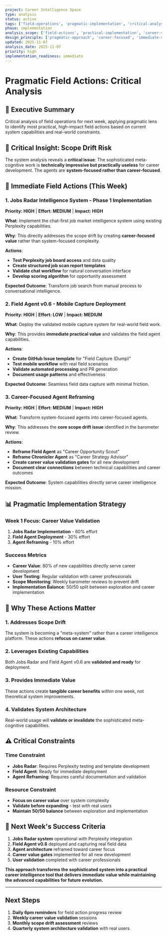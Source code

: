 ```yaml
---
project: Career Intelligence Space
type: analysis
status: active
tags: ['field-operations', 'pragmatic-implementation', 'critical-analysis', 'scope-drift-prevention']
phase: implementation
analysis_scope: ['field-actions', 'practical-implementation', 'career-value-validation']
design_principle: ['pragmatic-approach', 'career-focused', 'immediate-value']
updated: 2025-11-07
analysis_date: 2025-11-07
priority: high
implementation_readiness: immediate
---
```


# Pragmatic Field Actions: Critical Analysis

## 🎯 Executive Summary

Critical analysis of field operations for next week, applying pragmatic lens to identify most practical, high-impact field actions based on current system capabilities and real-world constraints.

## 🚨 Critical Insight: Scope Drift Risk

The system analysis reveals a **critical issue**: The sophisticated meta-cognitive work is **technically impressive but practically useless** for career development. The agents are **system-focused rather than career-focused**.

## 🎯 Immediate Field Actions (This Week)

### 1. Jobs Radar Intelligence System - Phase 1 Implementation
**Priority: HIGH** | **Effort: MEDIUM** | **Impact: HIGH**

**What**: Implement the chat-first job market intelligence system using existing Perplexity capabilities.

**Why**: This directly addresses the scope drift by creating **career-focused value** rather than system-focused complexity.

**Actions**:
- **Test Perplexity job board access** and data quality
- **Create structured job scan report templates** 
- **Validate chat workflow** for natural conversation interface
- **Develop scoring algorithm** for opportunity assessment

**Expected Outcome**: Transform job search from manual process to conversational intelligence.

### 2. Field Agent v0.6 - Mobile Capture Deployment
**Priority: HIGH** | **Effort: LOW** | **Impact: MEDIUM**

**What**: Deploy the validated mobile capture system for real-world field work.

**Why**: This provides **immediate practical value** and validates the field agent capabilities.

**Actions**:
- **Create GitHub Issue template** for "Field Capture (Dump)"
- **Test mobile workflow** with real field scenarios
- **Validate automated processing** and PR generation
- **Document usage patterns** and effectiveness

**Expected Outcome**: Seamless field data capture with minimal friction.

### 3. Career-Focused Agent Reframing
**Priority: HIGH** | **Effort: MEDIUM** | **Impact: HIGH**

**What**: Transform system-focused agents into career-focused agents.

**Why**: This addresses the **core scope drift issue** identified in the barometer review.

**Actions**:
- **Reframe Field Agent** as "Career Opportunity Scout"
- **Reframe Chronicler Agent** as "Career Strategy Advisor"
- **Create career value validation gates** for all new development
- **Document clear connections** between technical capabilities and career outcomes

**Expected Outcome**: System capabilities directly serve career intelligence mission.

## 📊 Pragmatic Implementation Strategy

### Week 1 Focus: Career Value Validation
1. **Jobs Radar Implementation** - 60% effort
2. **Field Agent Deployment** - 30% effort  
3. **Agent Reframing** - 10% effort

### Success Metrics
- **Career Value**: 80% of new capabilities directly serve career development
- **User Testing**: Regular validation with career professionals
- **Scope Monitoring**: Weekly barometer reviews to prevent drift
- **Implementation Balance**: 50/50 split between exploration and career implementation

## 🚀 Why These Actions Matter

### 1. Addresses Scope Drift
The system is becoming a "meta-system" rather than a career intelligence platform. These actions **refocus on career value**.

### 2. Leverages Existing Capabilities
Both Jobs Radar and Field Agent v0.6 are **validated and ready** for deployment.

### 3. Provides Immediate Value
These actions create **tangible career benefits** within one week, not theoretical system improvements.

### 4. Validates System Architecture
Real-world usage will **validate or invalidate** the sophisticated meta-cognitive capabilities.

## ⚠️ Critical Constraints

### Time Constraint
- **Jobs Radar**: Requires Perplexity testing and template development
- **Field Agent**: Ready for immediate deployment
- **Agent Reframing**: Requires careful documentation and validation

### Resource Constraint
- **Focus on career value** over system complexity
- **Validate before expanding** - test with real users
- **Maintain 50/50 balance** between exploration and implementation

## 🎯 Next Week's Success Criteria

1. **Jobs Radar system** operational with Perplexity integration
2. **Field Agent v0.6** deployed and capturing real field data
3. **Agent architecture** reframed toward career focus
4. **Career value gates** implemented for all new development
5. **User validation** completed with career professionals

**This approach transforms the sophisticated system into a practical career intelligence tool that delivers immediate value while maintaining the advanced capabilities for future evolution.**

---

## Next Steps

1. **Daily 6pm reminders** for field action progress review
2. **Weekly career value validation** sessions
3. **Monthly scope drift assessment** reviews
4. **Quarterly system architecture validation** with real users
